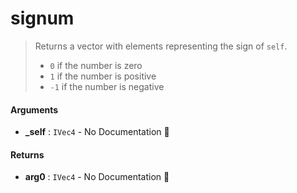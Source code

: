 # signum

>  Returns a vector with elements representing the sign of `self`.
>   - `0` if the number is zero
>   - `1` if the number is positive
>   - `-1` if the number is negative

#### Arguments

- **\_self** : `IVec4` \- No Documentation 🚧

#### Returns

- **arg0** : `IVec4` \- No Documentation 🚧